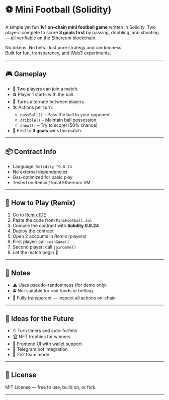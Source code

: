 # ⚽ Mini Football (Solidity)       
         
A simple yet fun **1v1 on-chain mini football game** written in Solidity. Two players compete to score **3 goals first** by passing, dribbling, and shooting — all verifiable on the Ethereum blockchain.  
        
No tokens. No bets. Just pure strategy and randomness.         
Built for fun, transparency, and Web3 experiments.       
      
---  
       
## 🎮 Gameplay    
   
- 🧍 Two players can join a match.     
- ⚽ Player 1 starts with the ball.       
- 🔁 Turns alternate between players.       
- 🛠️ Actions per turn:     
  - `passBall()` – Pass the ball to your opponent.
  - `dribble()` – Maintain ball possession.     
  - `shoot()` – Try to score! (50% chance)    
- 🎯 First to **3 goals** wins the match.   
        
---      

## 📦 Contract Info    
  
- Language: `Solidity ^0.8.24`   
- No external dependencies   
- Gas-optimized for basic play    
- Tested on Remix / local Ethereum VM 

---

## 🧪 How to Play (Remix)

1. Go to [Remix IDE](https://remix.ethereum.org/)
2. Paste the code from `MiniFootball.sol`
3. Compile the contract with **Solidity 0.8.24**
4. Deploy the contract
5. Open 2 accounts in Remix (players)
6. First player: call `joinGame()`
7. Second player: call `joinGame()`
8. Let the match begin 🎉

---

## 🔐 Notes

- ⚠️ Uses pseudo-randomness (for demo only)
- ⛔ Not suitable for real funds or betting
- 🧪 Fully transparent — inspect all actions on-chain

---

## 🚀 Ideas for the Future

- ⏱ Turn timers and auto-forfeits
- 🏆 NFT trophies for winners
- 🎨 Frontend UI with wallet support
- 🤖 Telegram bot integration
- 🤝 2v2 team mode

---

## 📄 License

MIT License — free to use, build on, or fork.

---


